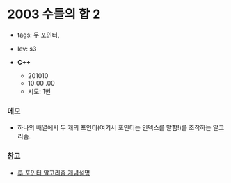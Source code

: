 # 2003 수들의 합 2
 - tags: 두 포인터,
 - lev: s3

- **C++**
  - 201010
  - 10:00 .00
  - 시도: 1번

### 메모
 - 하나의 배열에서 두 개의 포인터(여기서 포인터는 인덱스를 말함!)를 조작하는 알고리즘.

### 참고
 - [투 포인터 알고리즘 개념설명](https://woovictory.github.io/2019/05/28/Two-Pointer-Algorithm/)
